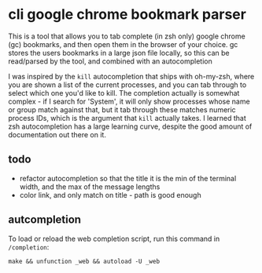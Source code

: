 cli google chrome bookmark parser
=================================


This is a tool that allows you to tab complete (in zsh only) google chrome (gc)
bookmarks, and then open them in the browser of your choice. gc stores the
users bookmarks in a large json file locally, so this can be read/parsed by the
tool, and combined with an autocompletion


I was inspired by the `kill` autocompletion that ships with oh-my-zsh, where
you are shown a list of the current processes, and you can tab through to
select which one you'd like to kill. The completion actually is somewhat
complex - if I search for 'System', it will only show processes whose name or
group match against that, but it tab through these matches numeric process IDs,
which is the argument that `kill` actually takes. I learned that zsh
autocompletion has a large learning curve, despite the good amount of
documentation out there on it.


## todo

- refactor autocompletion so that the title it is the min of the terminal width,
and the max of the message lengths
- color link, and only match on title - path is good enough



## autcompletion

To load or reload the web completion script, run this command in `/completion`:

    make && unfunction _web && autoload -U _web

